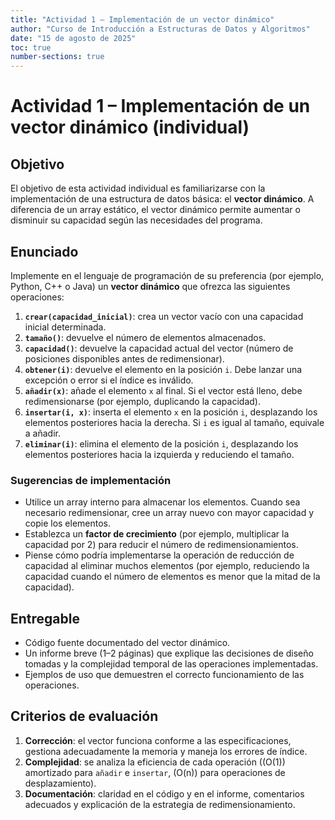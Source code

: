 ```yaml
---
title: "Actividad 1 – Implementación de un vector dinámico"
author: "Curso de Introducción a Estructuras de Datos y Algoritmos"
date: "15 de agosto de 2025"
toc: true
number-sections: true
---
```


# Actividad 1 – Implementación de un vector dinámico (individual)

## Objetivo

El objetivo de esta actividad individual es familiarizarse con la implementación de una estructura de datos básica: el **vector dinámico**.  A diferencia de un array estático, el vector dinámico permite aumentar o disminuir su capacidad según las necesidades del programa.

## Enunciado

Implemente en el lenguaje de programación de su preferencia (por ejemplo, Python, C++ o Java) un **vector dinámico** que ofrezca las siguientes operaciones:

1. **`crear(capacidad_inicial)`**: crea un vector vacío con una capacidad inicial determinada.
2. **`tamaño()`**: devuelve el número de elementos almacenados.
3. **`capacidad()`**: devuelve la capacidad actual del vector (número de posiciones disponibles antes de redimensionar).
4. **`obtener(i)`**: devuelve el elemento en la posición `i`.  Debe lanzar una excepción o error si el índice es inválido.
5. **`añadir(x)`**: añade el elemento `x` al final.  Si el vector está lleno, debe redimensionarse (por ejemplo, duplicando la capacidad).
6. **`insertar(i, x)`**: inserta el elemento `x` en la posición `i`, desplazando los elementos posteriores hacia la derecha.  Si `i` es igual al tamaño, equivale a añadir.
7. **`eliminar(i)`**: elimina el elemento de la posición `i`, desplazando los elementos posteriores hacia la izquierda y reduciendo el tamaño.

### Sugerencias de implementación

* Utilice un array interno para almacenar los elementos.  Cuando sea necesario redimensionar, cree un array nuevo con mayor capacidad y copie los elementos.
* Establezca un **factor de crecimiento** (por ejemplo, multiplicar la capacidad por 2) para reducir el número de redimensionamientos.
* Piense cómo podría implementarse la operación de reducción de capacidad al eliminar muchos elementos (por ejemplo, reduciendo la capacidad cuando el número de elementos es menor que la mitad de la capacidad).

## Entregable

* Código fuente documentado del vector dinámico.
* Un informe breve (1–2 páginas) que explique las decisiones de diseño tomadas y la complejidad temporal de las operaciones implementadas.
* Ejemplos de uso que demuestren el correcto funcionamiento de las operaciones.

## Criterios de evaluación

1. **Corrección**: el vector funciona conforme a las especificaciones, gestiona adecuadamente la memoria y maneja los errores de índice.
2. **Complejidad**: se analiza la eficiencia de cada operación (\(O(1)\) amortizado para `añadir` e `insertar`, \(O(n)\) para operaciones de desplazamiento).
3. **Documentación**: claridad en el código y en el informe, comentarios adecuados y explicación de la estrategia de redimensionamiento.